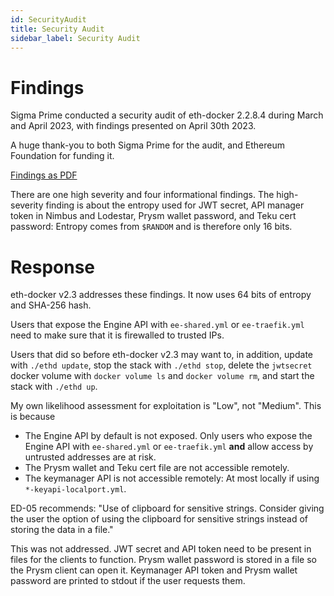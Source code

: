 ```yaml
---
id: SecurityAudit
title: Security Audit
sidebar_label: Security Audit
---
```


# Findings

Sigma Prime conducted a security audit of eth-docker 2.2.8.4 during March and April 2023, with findings presented on April 30th 2023.

A huge thank-you to both Sigma Prime for the audit, and Ethereum Foundation for funding it.

[Findings as PDF](../../static/pdf/Sigma_Prime_Security_Audit_Findings_2023-05-01.pdf)

There are one high severity and four informational findings. The high-severity finding is about the entropy used for JWT secret,
API manager token in Nimbus and Lodestar, Prysm wallet password, and Teku cert password: Entropy comes from `$RANDOM` and is therefore only 16 bits.

# Response

eth-docker v2.3 addresses these findings. It now uses 64 bits of entropy and SHA-256 hash.

Users that expose the Engine API with `ee-shared.yml` or `ee-traefik.yml` need to make sure that it is firewalled to trusted IPs.

Users that did so before eth-docker v2.3 may want to, in addition, update with `./ethd update`, stop the stack with `./ethd stop`,
delete the `jwtsecret` docker volume with `docker volume ls` and `docker volume rm`, and start the stack with `./ethd up`. 

My own likelihood assessment for exploitation is "Low", not "Medium". This is because
- The Engine API by default is not exposed. Only users who expose the Engine API with `ee-shared.yml` or `ee-traefik.yml` **and** allow access by untrusted addresses are at risk.
- The Prysm wallet and Teku cert file are not accessible remotely.
- The keymanager API is not accessible remotely: At most locally if using `*-keyapi-localport.yml`.

ED-05 recommends: "Use of clipboard for sensitive strings. Consider giving the user the option of using the clipboard for sensitive
strings instead of storing the data in a file."

This was not addressed. JWT secret and API token need to be present in files for the clients to function. Prysm wallet password is stored
in a file so the Prysm client can open it. Keymanager API token and Prysm wallet password are printed to stdout if the user requests them.
